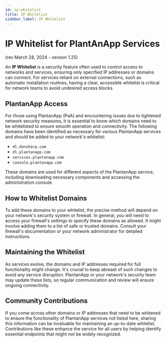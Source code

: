 ```yaml
---
id: ip-whitelist
title: IP Whitelist
sidebar_label: IP Whitelist
---
```


# IP Whitelist for PlantAnApp Services

(rev March 28, 2024 - version 1.25)

An **IP Whitelist** is a security feature often used to control access to networks and services, ensuring only specified IP addresses or domains can connect. For services reliant on external connections, such as automatic installation routines, having a clear, accessible whitelist is critical for network teams to avoid undesired access blocks.

## PlantanApp Access

For those using PlantanApp (PaA) and encountering issues due to tightened network security measures, it is essential to know which domains need to be whitelisted to ensure smooth operation and connectivity. The following domains have been identified as necessary for various PlantanApp services and should be added to your network's whitelist:

- `dl.dnnsharp.com`
- `dl.plantanapp.com`
- `services.plantanapp.com`
- `console.plantanapp.com`

These domains are used for different aspects of the PlantanApp service, including downloading necessary components and accessing the administration console.

## How to Whitelist Domains

To add these domains to your whitelist, the precise method will depend on your network's security system or firewall. In general, you will need to access your firewall's settings to specify these domains as allowed. It might involve adding them to a list of safe or trusted domains. Consult your firewall's documentation or your network administrator for detailed instructions.

## Maintaining the Whitelist

As services evolve, the domains and IP addresses required for full functionality might change. It's crucial to keep abreast of such changes to avoid any service disruption. PlantanApp or your network's security team may update these lists, so regular communication and review will ensure ongoing connectivity.

## Community Contributions

If you come across other domains or IP addresses that need to be whitened to ensure the functionality of PlantanApp services not listed here, sharing this information can be invaluable for maintaining an up-to-date whitelist. Contributions like these enhance the service for all users by helping identify essential endpoints that might not be widely recognized.